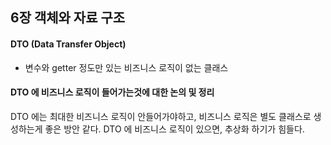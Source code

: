 ## 6장 객체와 자료 구조 ##

#### DTO (Data Transfer Object) ####
- 변수와 getter 정도만 있는 비즈니스 로직이 없는 클래스


#### DTO 에 비즈니스 로직이 들어가는것에 대한 논의 및 정리 ####

DTO 에는 최대한 비즈니스 로직이 안들어가야하고, 비즈니스 로직은 별도 클래스로 생성하는게 좋은 방안 같다.
DTO 에 비즈니스 로직이 있으면, 추상화 하기가 힘들다.

